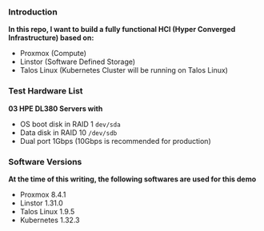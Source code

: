 ### Introduction
**In this repo, I want to build a fully functional HCI (Hyper Converged Infrastructure) based on:**

- Proxmox (Compute)
- Linstor (Software Defined Storage)
- Talos Linux (Kubernetes Cluster will be running on Talos Linux)

### Test Hardware List
**03 HPE DL380 Servers with**
- OS boot disk in RAID 1 `dev/sda`
- Data disk in RAID 10 `/dev/sdb`
- Dual port 1Gbps (10Gbps is recommended for production)
### Software Versions
**At the time of this writing, the following softwares are used for this demo**
- Proxmox 8.4.1
- Linstor 1.31.0
- Talos Linux 1.9.5
- Kubernetes 1.32.3

